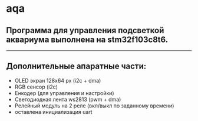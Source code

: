 # aqa

## Программа для управления подсветкой аквариума выполнена на stm32f103c8t6.
---
## Дополнительные апаратные части:
* OLED экран 128х64 px (i2c + dma)
* RGB сенсор (i2c)
* Енкодер (для управления и настройки)
* Светодиодная лента ws2813 (pwm + dma)
* Релейный модуль на 2 реле (вкл/выкл по заданному времени)
* оставлена инициализация uart 
